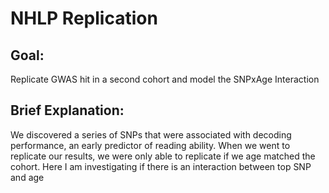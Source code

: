 # NHLP Replication

## Goal:

Replicate GWAS hit in a second cohort and model the SNPxAge Interaction

## Brief Explanation:

We discovered a series of SNPs that were associated with decoding performance, an early predictor of reading ability. When we went to replicate our results, we were only able to replicate if we age matched the cohort. Here I am investigating if there is an interaction between top SNP and age
